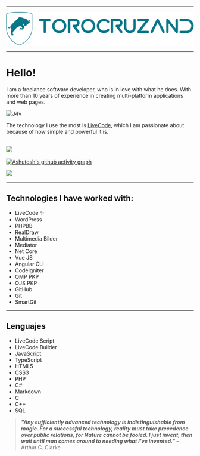 <div align="right">
  <img src="https://komarev.com/ghpvc/?username=torocruzand&style=flat-square&color=blue" alt=""/>
    <br/>
</div>

<hr/>

<div align="center">
  <img src="logo-torocruzand-r.svg" style="zoom:50%;" />
</div>

<hr/>

# Hello!

I am a freelance software developer, who is in love with what he does. With more than 10 years of experience in creating multi-platform applications and web pages.

![J4v](https://user-images.githubusercontent.com/37944516/183309327-d2308d35-6b0b-4345-a08b-317395bb80aa.gif)

The technology I use the most is [LiveCode](https://livecode.com/), which I am passionate about because of how simple and powerful it is.

<br/>

<img src="https://github-readme-streak-stats.herokuapp.com?user=torocruzand&theme=gotham" > 

[![Ashutosh's github activity graph](https://activity-graph.herokuapp.com/graph?username=torocruzand&theme=gotham)](https://github.com/ashutosh00710/github-readme-activity-graph)

<img height="180em" src="https://github-readme-stats.vercel.app/api?username=torocruzand&&theme=gotham&show_icons=true&hide_border=true&&count_private=true&include_all_commits=true" /> 


<hr/>

## Technologies I have worked with:

- LiveCode  ✨
- WordPress
- PHPBB
- RealDraw
- Multimedia Bilder
- Mediator
- Net Core
- Vue JS
- Angular CLI
- CodeIgniter
- OMP PKP
- OJS PKP
- GitHub
- Git
- SmartGit

<hr/>

## Lenguajes

- LiveCode Script
- LiveCode Builder
- JavaScript
- TypeScript
- HTML5
- CSS3
- PHP
- C#
- Markdown
- C
- C++
- SQL

> ***"Any sufficiently advanced technology is indistinguishable from magic. For a successful technology, reality must take precedence over public relations, for Nature cannot be fooled. I just invent, then wait until man comes around to needing what I've invented."*** –Arthur C. Clarke
